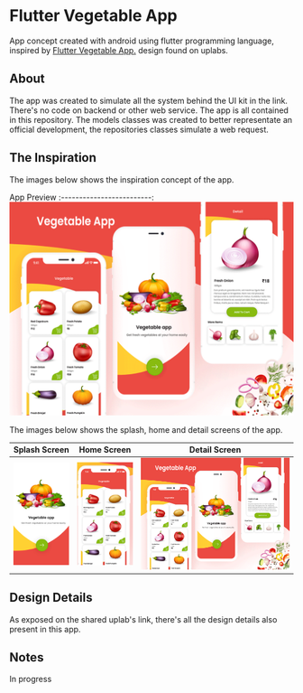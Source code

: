 # Flutter Vegetable App

App concept created with android using flutter programming language, inspired by [Flutter Vegetable App.](https://www.uplabs.com/posts/vegetable-app) design found on uplabs.

## About
The app was created to simulate all the system behind the UI kit in the link. There's no code on backend or other web service. The app is all contained in this repository. The models classes was created to better representate an official development, the repositories classes simulate a web request.

## The Inspiration
The images below shows the inspiration concept of the app.

App  Preview
:-------------------------:
![](screenshots/app_preview.png)

The images below shows the splash, home and detail screens of the app.

Splash Screen            |      Home Screen         |  Detail Screen
:-------------------------:|:-------------------------:|:-------------------------:
![](screenshots/splash_screen.png)  |  ![](screenshots/home_screen.png)  |  ![](screenshots/app_preview.png)

## Design Details
As exposed on the shared uplab's link, there's all the design details also present in this app.

## Notes
In progress